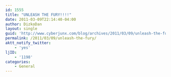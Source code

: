 ```yaml
---
id: 1555
title: "UNLEASH THE FURY!!!!"
date: 2011-03-09T22:14:40-04:00
author: DizkoDan
layout: single
guid: 'http://www.cyberjunx.com/blog/archives/2011/03/09/unleash-the-fury/'
permalink: /2011/03/09/unleash-the-fury/
aktt_notify_twitter:
    - 'yes'
ljID:
    - '1198'
categories:
    - General
---
```


<div class="posterous_autopost"></div>